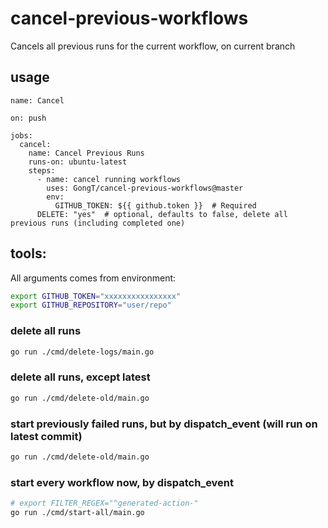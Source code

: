 # cancel-previous-workflows
Cancels all previous runs for the current workflow, on current branch

## usage
```
name: Cancel

on: push

jobs:
  cancel:
    name: Cancel Previous Runs
    runs-on: ubuntu-latest
    steps:
      - name: cancel running workflows
        uses: GongT/cancel-previous-workflows@master
        env:
          GITHUB_TOKEN: ${{ github.token }}  # Required
	  DELETE: "yes"  # optional, defaults to false, delete all previous runs (including completed one)
```

## tools:

All arguments comes from environment:
```bash
export GITHUB_TOKEN="xxxxxxxxxxxxxxxx"
export GITHUB_REPOSITORY="user/repo"
```

### delete all runs
```bash
go run ./cmd/delete-logs/main.go
```

### delete all runs, except latest
```bash
go run ./cmd/delete-old/main.go
```


### start previously failed runs, but by dispatch_event (will run on latest commit)
```bash
go run ./cmd/delete-old/main.go
```

### start every workflow now, by dispatch_event
```bash
# export FILTER_REGEX="^generated-action-"
go run ./cmd/start-all/main.go
```

